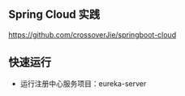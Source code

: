 ## Spring Cloud 实践

https://github.com/crossoverJie/springboot-cloud
## 快速运行
- 运行注册中心服务项目：eureka-server
